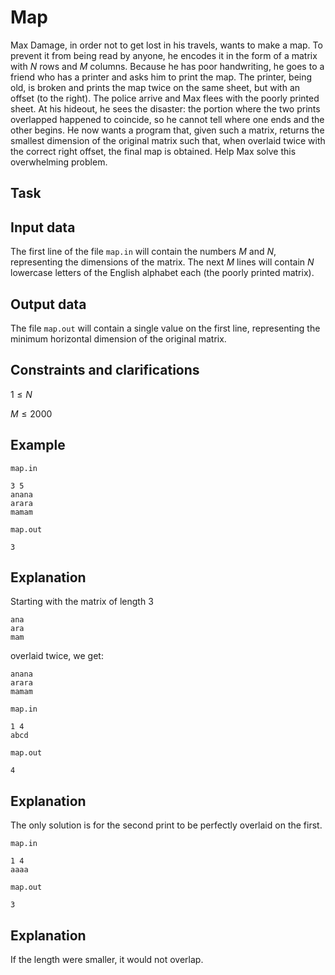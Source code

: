 # Map

Max Damage, in order not to get lost in his travels, wants to make a map. To prevent it from being read by anyone, he encodes it in the form of a matrix with $N$ rows and $M$ columns. Because he has poor handwriting, he goes to a friend who has a printer and asks him to print the map. The printer, being old, is broken and prints the map twice on the same sheet, but with an offset (to the right). The police arrive and Max flees with the poorly printed sheet. At his hideout, he sees the disaster: the portion where the two prints overlapped happened to coincide, so he cannot tell where one ends and the other begins. He now wants a program that, given such a matrix, returns the smallest dimension of the original matrix such that, when overlaid twice with the correct right offset, the final map is obtained. Help Max solve this overwhelming problem.

## Task

## Input data

The first line of the file `map.in` will contain the numbers $M$ and $N$, representing the dimensions of the matrix. The next $M$ lines will contain $N$ lowercase letters of the English alphabet each (the poorly printed matrix).

## Output data

The file `map.out` will contain a single value on the first line, representing the minimum horizontal dimension of the original matrix.

## Constraints and clarifications

$1 \leq N$

$M \leq 2000$

## Example

`map.in` 
```
3 5
anana
arara
mamam
```

`map.out` 
```
3
```

## Explanation

Starting with the matrix of length $3$

```
ana
ara
mam
```

overlaid twice, we get:

```
anana
arara
mamam
```

`map.in` 
```
1 4
abcd
```

`map.out` 
```
4
```

## Explanation

The only solution is for the second print to be perfectly overlaid on the first.

`map.in` 
```
1 4
aaaa
```

`map.out` 
```
3
```

## Explanation

If the length were smaller, it would not overlap.